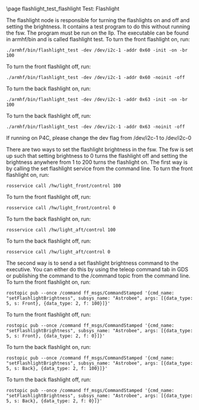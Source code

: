 \page flashlight_test_flashlight Test: Flashlight

The flashlight node is responsible for turning the flashlights on and off and setting the brightness. It contains a test program to do this without running the fsw. The program must be run on the llp. The executable can be found in armhf/bin and is called flashlight test. To turn the front flashlight on, run:

    ./armhf/bin/flashlight_test -dev /dev/i2c-1 -addr 0x60 -init -on -br 100

To turn the front flashlight off, run:

    ./armhf/bin/flashlight_test -dev /dev/i2c-1 -addr 0x60 -noinit -off

To turn the back flashlight on, run:

    ./armhf/bin/flashlight_test -dev /dev/i2c-1 -addr 0x63 -init -on -br 100

To turn the back flashlight off, run: 

    ./armhf/bin/flashlight_test -dev /dev/i2c-1 -addr 0x63 -noinit -off


If running on P4C, please change the dev flag from /dev/i2c-1 to /dev/i2c-0

There are two ways to set the flashlight brightness in the fsw. The fsw is set up such that setting brightness to 0 turns the flashlight off and setting the brightness anywhere from 1 to 200 turns the flashlight on. The first way is by calling the set flashlight service from the command line. To turn the front flashlight on, run:

    rosservice call /hw/light_front/control 100

To turn the front flashlight off, run:

    rosservice call /hw/light_front/control 0

To turn the back flashlight on, run:

    rosservice call /hw/light_aft/control 100

To turn the back flashlight off, run:

    rosservice call /hw/light_aft/control 0

The second way is to send a set flashlight brightness command to the executive. You can either do this by using the teleop command tab in GDS or publishing the command to the /command topic from the command line. To turn the front flashlight on, run:

    rostopic pub --once /command ff_msgs/CommandStamped '{cmd_name: "setFlashlightBrightness", subsys_name: "Astrobee", args: [{data_type: 5, s: Front}, {data_type: 2, f: 100}]}'

To turn the front flashlight off, run:

    rostopic pub --once /command ff_msgs/CommandStamped '{cmd_name: "setFlashlightBrightness", subsys_name: "Astrobee", args: [{data_type: 5, s: Front}, {data_type: 2, f: 0}]}'

To turn the back flashlight on, run:

    rostopic pub --once /command ff_msgs/CommandStamped '{cmd_name: "setFlashlightBrightness", subsys_name: "Astrobee", args: [{data_type: 5, s: Back}, {data_type: 2, f: 100}]}'

To turn the back flashlight off, run:

    rostopic pub --once /command ff_msgs/CommandStamped '{cmd_name: "setFlashlightBrightness", subsys_name: "Astrobee", args: [{data_type: 5, s: Back}, {data_type: 2, f: 0}]}'
